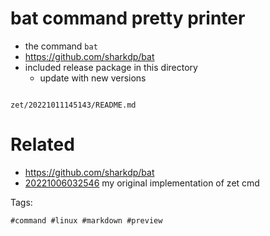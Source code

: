 # bat command pretty printer

- the command `bat`
- https://github.com/sharkdp/bat
- included release package in this directory
  - update with new versions

```
```

` zet/20221011145143/README.md `

# Related

- https://github.com/sharkdp/bat
- [20221006032546](/zet/20221006032546/README.md) my original implementation of zet cmd

Tags:

    #command #linux #markdown #preview

